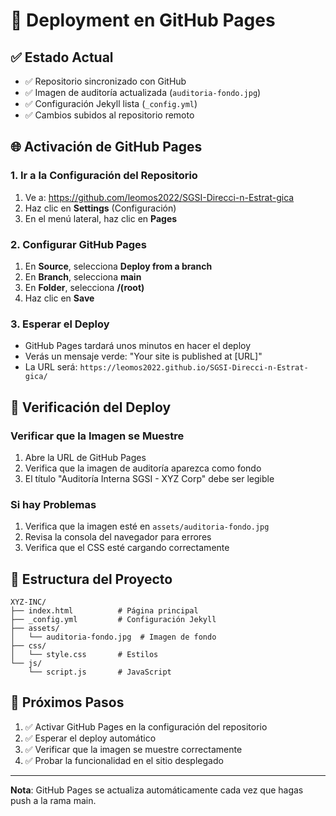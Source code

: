 # 🚀 Deployment en GitHub Pages

## ✅ Estado Actual
- ✅ Repositorio sincronizado con GitHub
- ✅ Imagen de auditoría actualizada (`auditoria-fondo.jpg`)
- ✅ Configuración Jekyll lista (`_config.yml`)
- ✅ Cambios subidos al repositorio remoto

## 🌐 Activación de GitHub Pages

### 1. Ir a la Configuración del Repositorio
1. Ve a: https://github.com/leomos2022/SGSI-Direcci-n-Estrat-gica
2. Haz clic en **Settings** (Configuración)
3. En el menú lateral, haz clic en **Pages**

### 2. Configurar GitHub Pages
1. En **Source**, selecciona **Deploy from a branch**
2. En **Branch**, selecciona **main**
3. En **Folder**, selecciona **/(root)**
4. Haz clic en **Save**

### 3. Esperar el Deploy
- GitHub Pages tardará unos minutos en hacer el deploy
- Verás un mensaje verde: "Your site is published at [URL]"
- La URL será: `https://leomos2022.github.io/SGSI-Direcci-n-Estrat-gica/`

## 🔧 Verificación del Deploy

### Verificar que la Imagen se Muestre
1. Abre la URL de GitHub Pages
2. Verifica que la imagen de auditoría aparezca como fondo
3. El título "Auditoría Interna SGSI - XYZ Corp" debe ser legible

### Si hay Problemas
1. Verifica que la imagen esté en `assets/auditoria-fondo.jpg`
2. Revisa la consola del navegador para errores
3. Verifica que el CSS esté cargando correctamente

## 📁 Estructura del Proyecto
```
XYZ-INC/
├── index.html          # Página principal
├── _config.yml         # Configuración Jekyll
├── assets/
│   └── auditoria-fondo.jpg  # Imagen de fondo
├── css/
│   └── style.css       # Estilos
└── js/
    └── script.js       # JavaScript
```

## 🎯 Próximos Pasos
1. ✅ Activar GitHub Pages en la configuración del repositorio
2. ✅ Esperar el deploy automático
3. ✅ Verificar que la imagen se muestre correctamente
4. ✅ Probar la funcionalidad en el sitio desplegado

---
**Nota**: GitHub Pages se actualiza automáticamente cada vez que hagas push a la rama main.
